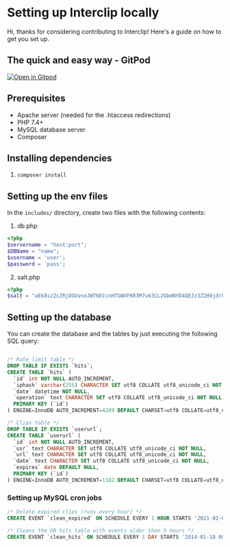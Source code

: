 # Setting up Interclip locally
Hi, thanks for considering contributing to Interclip! Here's a guide on how to get you set up.

## The quick and easy way - GitPod
[![Open in Gitpod](https://gitpod.io/button/open-in-gitpod.svg)](https://gitpod.io/#https://github.com/aperta-principium/Interclip)


## Prerequisites
- Apache server (needed for the .htaccess redirections)
- PHP 7.4+
- MySQL database server
- Composer

## Installing dependencies
1. `composer install`

## Setting up the env files
In the `includes/` directory, create two files with the following contents:
1. db.php
```php
<?php
$servername = "host:port";
$DBName = "name";
$username = 'user';
$password = 'pass';
```
2. salt.php
```php
<?php
$salt = "aEk8szZcZRjDGUvnoJWT6ECcnHTGWXFKR3M7v63CL2GbmNYD4QEJz3Z2H9jdrGXe6Uigk"; // this can be almost anything, it is used to hash the IP adresses used by the rate limiter
```

## Setting up the database
You can create the database and the tables by just executing the following SQL query:
```sql

/* Rate limit table */
DROP TABLE IF EXISTS `hits`;
CREATE TABLE `hits` (
  `id` int NOT NULL AUTO_INCREMENT,
  `iphash` varchar(255) CHARACTER SET utf8 COLLATE utf8_unicode_ci NOT NULL,
  `date` datetime NOT NULL,
  `operation` text CHARACTER SET utf8 COLLATE utf8_unicode_ci NOT NULL,
  PRIMARY KEY (`id`)
) ENGINE=InnoDB AUTO_INCREMENT=4209 DEFAULT CHARSET=utf8 COLLATE=utf8_unicode_ci;

/* Clips table */
DROP TABLE IF EXISTS `userurl`;
CREATE TABLE `userurl` (
  `id` int NOT NULL AUTO_INCREMENT,
  `usr` text CHARACTER SET utf8 COLLATE utf8_unicode_ci NOT NULL,
  `url` text CHARACTER SET utf8 COLLATE utf8_unicode_ci NOT NULL,
  `date` text CHARACTER SET utf8 COLLATE utf8_unicode_ci NOT NULL,
  `expires` date DEFAULT NULL,
  PRIMARY KEY (`id`)
) ENGINE=InnoDB AUTO_INCREMENT=1182 DEFAULT CHARSET=utf8 COLLATE=utf8_unicode_ci;
``` 

### Setting up MySQL cron jobs
```sql
/* Delete expired clips (runs every hour) */
CREATE EVENT `clean_expired` ON SCHEDULE EVERY 1 HOUR STARTS '2021-02-01 13:39:14' ON COMPLETION NOT PRESERVE ENABLE DO DELETE FROM userurl WHERE expires < CURDATE();

/* Cleans the DB hits table with events older than 5 hours */ 
CREATE EVENT `clean_hits` ON SCHEDULE EVERY 1 DAY STARTS '2014-01-18 00:00:00' ON COMPLETION NOT PRESERVE ENABLE DO DELETE FROM `hits` where `date` < (CURRENT_TIMESTAMP - 18000);
```

